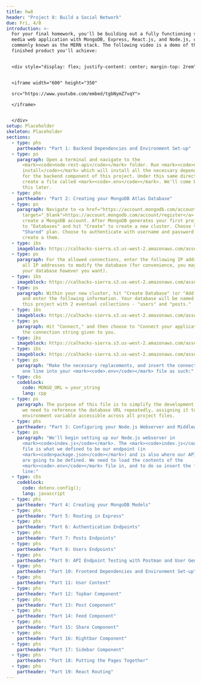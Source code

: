 ```yaml
---
title: hw8
header: "Project 8: Build a Social Network"
due: Fri, 4/8
introduction: >-
  For your final homework, you'll be building out a fully functioning social
  media web application with MongoDB, Express, React.js, and Node.js, or more
  commonly known as the MERN stack. The following video is a demo of the
  finished product you'll achieve:


  <div style="display: flex; justify-content: center; margin-top: 2rem">


  <iframe width="600" height="350"

  src="https://www.youtube.com/embed/tgbNymZ7vqY">

  </iframe>


  </div>
setup: Placeholder
skeleton: Placeholder
sections:
  - type: phs
    partheader: "Part 1: Backend Dependencies and Environment Set-up"
  - type: ps
    paragraph: Open a terminal and navigate to the
      <mark><code>node-rest-api</code></mark> folder. Run <mark><code>npm
      install</code></mark> which will install all the necessary dependencies
      for the backend component of this project. Under this same directory,
      create a file called <mark><code>.env</code></mark>. We'll come back to
      this later.
  - type: phs
    partheader: "Part 2: Creating your MongoDB Atlas Database"
  - type: ps
    paragraph: Navigate to <a href="https://account.mongodb.com/account/register"
      target="_blank">https://account.mongodb.com/account/register</a> and
      create a MongoDB account. After MongoDB generates your first project, go
      to "Databases" and hit "Create" to create a new cluster. Choose the free
      "Shared" plan. Choose to authenticate with username and password, and
      create a them.
  - type: ibs
    imageblock: https://calhacks-sierra.s3.us-west-2.amazonaws.com/assets/cubstart/Screen+Shot+2022-01-09+at+2.58.21+AM.png
  - type: ps
    paragraph: For the allowed connections, enter the following IP address to allow
      all IP addresses to modify the database (for convenience, you may secure
      your database however you want).
  - type: ibs
    imageblock: https://calhacks-sierra.s3.us-west-2.amazonaws.com/assets/cubstart/Screen+Shot+2022-01-09+at+3.00.17+AM.png
  - type: ps
    paragraph: Within your new cluster, hit "Create Database" (or "Add My Own Data")
      and enter the following information. Your database will be named "hw8" for
      this project with 2 eventual collections - "users" and "posts."
  - type: ibs
    imageblock: https://calhacks-sierra.s3.us-west-2.amazonaws.com/assets/cubstart/Screen+Shot+2022-01-09+at+2.43.35+AM.png
  - type: ps
    paragraph: Hit "Connect," and then choose to "Connect your application." Copy
      the connection string given to you.
  - type: ibs
    imageblock: https://calhacks-sierra.s3.us-west-2.amazonaws.com/assets/cubstart/Screen+Shot+2022-01-09+at+2.55.24+AM.png
  - type: ibs
    imageblock: https://calhacks-sierra.s3.us-west-2.amazonaws.com/assets/cubstart/Screen+Shot+2022-01-09+at+3.08.21+AM.png
  - type: ps
    paragraph: "Make the necessary replacements, and insert the connection string in
      one line into your <mark><code>.env</code></mark> file as such:"
  - type: cbs
    codeblock:
      code: MONGO_URL = your_string
      lang: cpp
  - type: ps
    paragraph: The purpose of this file is to simplify the development process when
      we need to reference the database URL repeatedly, assigning it to an
      environment variable accessible across all project files.
  - type: phs
    partheader: "Part 3: Configuring your Node.js Webserver and Middleware"
  - type: ps
    paragraph: "We'll begin setting up our Node.js webserver in
      <mark><code>index.js</code></mark>. The <mark><code>index.js</code></mark>
      file is what we defined to be our endpoint (in
      <mark><code>package.json</code></mark>) and is also where our API routes
      are going to be defined. We need to load the contents of the
      <mark><code>.env</code></mark> file in, and to do so insert the following
      line:"
  - type: cbs
    codeblock:
      code: dotenv.config();
      lang: javascript
  - type: phs
    partheader: "Part 4: Creating your MongoDB Models"
  - type: phs
    partheader: "Part 5: Routing in Express"
  - type: phs
    partheader: "Part 6: Authentication Endpoints"
  - type: phs
    partheader: "Part 7: Posts Endpoints"
  - type: phs
    partheader: "Part 8: Users Endpoints"
  - type: phs
    partheader: "Part 9: API Endpoint Testing with Postman and User Generation"
  - type: phs
    partheader: "Part 10: Frontend Dependencies and Environment Set-up"
  - type: phs
    partheader: "Part 11: User Context"
  - type: phs
    partheader: "Part 12: Topbar Component"
  - type: phs
    partheader: "Part 13: Post Component"
  - type: phs
    partheader: "Part 14: Feed Component"
  - type: phs
    partheader: "Part 15: Share Component"
  - type: phs
    partheader: "Part 16: Rightbar Component"
  - type: phs
    partheader: "Part 17: Sidebar Component"
  - type: phs
    partheader: "Part 18: Putting the Pages Together"
  - type: phs
    partheader: "Part 19: React Routing"
---
```

